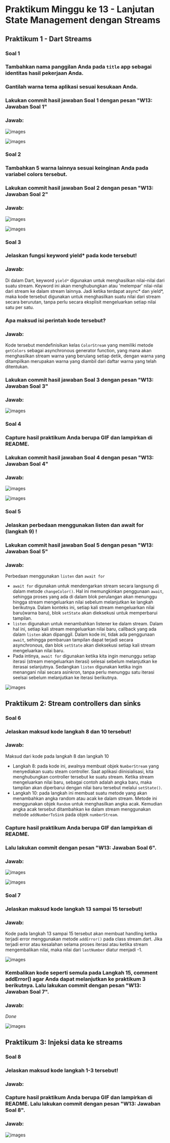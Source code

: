 # Praktikum Minggu ke 13 - Lanjutan State Management dengan Streams

## Praktikum 1 - Dart Streams

### Soal 1
### Tambahkan **nama panggilan Anda** pada `title` app sebagai identitas hasil pekerjaan Anda.
### Gantilah warna tema aplikasi sesuai kesukaan Anda.
### Lakukan commit hasil jawaban Soal 1 dengan pesan "W13: Jawaban Soal 1"
### Jawab:

![images](./docs/soal-1.jpg)

![images](./docs/commit-1.jpg)

### Soal 2
### Tambahkan 5 warna lainnya sesuai keinginan Anda pada variabel colors tersebut.
### Lakukan commit hasil jawaban Soal 2 dengan pesan "W13: Jawaban Soal 2"
### Jawab:

![images](./docs/soal-2.jpg)

![images](./docs/commit-2.jpg)

### Soal 3
### Jelaskan fungsi keyword yield* pada kode tersebut!
### Jawab:
Di dalam Dart, keyword `yield*` digunakan untuk menghasilkan nilai-nilai dari suatu stream. Keyword ini akan menghubungkan atau 'melempar' nilai-nilai dari stream ke dalam stream lainnya. Jadi ketika terdapat async* dan yield*, maka kode tersebut digunakan untuk menghasilkan suatu nilai dari stream secara berurutan, tanpa perlu secara eksplisit mengeluarkan setiap nilai satu per satu.
### Apa maksud isi perintah kode tersebut?
### Jawab:
Kode tersebut mendefinisikan kelas `ColorStream` yang memiliki metode `getColors` sebagai asynchronous generator function, yang mana akan menghasilkan stream warna yang berulang setiap detik, dengan warna yang ditampilkan merupakan warna yang diambil dari daftar warna yang telah ditentukan.

### Lakukan commit hasil jawaban Soal 3 dengan pesan "W13: Jawaban Soal 3"
### Jawab:

![images](./docs/commit-3.jpg)

### Soal 4
### Capture hasil praktikum Anda berupa GIF dan lampirkan di README.
### Lakukan commit hasil jawaban Soal 4 dengan pesan "W13: Jawaban Soal 4"
### Jawab:

![images](./docs/result-soal-4.gif)

![images](./docs/commit-4.jpg)

### Soal 5
### Jelaskan perbedaan menggunakan listen dan await for (langkah 9) !
### Lakukan commit hasil jawaban Soal 5 dengan pesan "W13: Jawaban Soal 5"

### Jawab:
Perbedaan menggunakan `listen` dan `await for`

- `await for` digunakan untuk mendengarkan stream secara langsung di dalam metode `changeColor()`. Hal ini memungkinkan penggunaan `await`, sehingga proses yang ada di dalam blok perulangan akan menunggu hingga stream mengeluarkan nilai sebelum melanjutkan ke langkah berikutnya. Dalam konteks ini, setiap kali stream mengeluarkan nilai baru(warna baru), blok `setState` akan dieksekusi untuk memperbarui tampilan.
- `listen` digunakan untuk menambahkan listener ke dalam stream. Dalam hal ini, setiap kali stream mengeluarkan nilai baru, callback yang ada dalam `listen` akan dipanggil. Dalam kode ini, tidak ada penggunaan `await`, sehingga pembaruan tampilan dapat terjadi secara asynchronous, dan blok `setState` akan dieksekusi setiap kali stream mengeluarkan nilai baru.
- Pada intinya, `await for` digunakan ketika kita ingin menunggu setiap iterasi (stream mengeluarkan iterasi) selesai sebelum melanjutkan ke iterasai selanjutnya. Sedangkan `listen` digunakan ketika ingin menangani nilai secara asinkron, tanpa perlu menunggu satu iterasi seelsai sebelum melanjutkan ke iterasi berikutnya.  

![images](./docs/commit-5.jpg)

## Praktikum 2: Stream controllers dan sinks

### Soal 6
### Jelaskan maksud kode langkah 8 dan 10 tersebut!
### Jawab:
Maksud dari kode pada langkah 8 dan langkah 10
- Langkah 8: pada kode ini, awalnya membuat objek `NumberStream` yang menyediakan suatu steam controller. Saat aplikasi diinisialisasi, kita menghubungkan controller tersebut ke suatu stream. Ketika stream mengeluarkan nilai baru, sebagai contoh adalah angka baru, maka tampilan akan diperbarui dengan nilai baru tersebut melalui `setState()`.
- Langkah 10: pada langkah ini membuat suatu metode yang akan menambahkan angka random atau acak ke dalam stream. Metode ini menggunakan objek `Random` untuk menghasilkan angka acak. Kemudian angka acak tersebut ditambahkan ke dalam stream menggunakan metode `addNumberToSink` pada objek `numberStream`.
### Capture hasil praktikum Anda berupa GIF dan lampirkan di README.
### Lalu lakukan commit dengan pesan "W13: Jawaban Soal 6".
### Jawab:
![images](./docs/result-soal-6.gif)

![images](./docs/commit-6.jpg)

### Soal 7
### Jelaskan maksud kode langkah 13 sampai 15 tersebut!
### Jawab:
Kode pada langkah 13 sampai 15 tersebut akan membuat handling ketika terjadi error menggunakan metode `addError()` pada class stream.dart. Jika terjadi error atau kesalahan selama proses iterasi atau ketika stream mengembalikan nilai, maka nilai dari `lastNumber` diatur menjadi -1.

![images](./docs/result-soal-7.gif)

### Kembalikan kode seperti semula pada Langkah 15, comment addError() agar Anda dapat melanjutkan ke praktikum 3 berikutnya. Lalu lakukan commit dengan pesan "W13: Jawaban Soal 7".
### Jawab:
*Done*

![images](./docs/commit-7.jpg)

## Praktikum 3: Injeksi data ke streams

### Soal 8
### Jelaskan maksud kode langkah 1-3 tersebut!
### Jawab:

### Capture hasil praktikum Anda berupa GIF dan lampirkan di README. Lalu lakukan commit dengan pesan "W13: Jawaban Soal 8".
### Jawab:
![images](./docs/result-soal-8.gif)